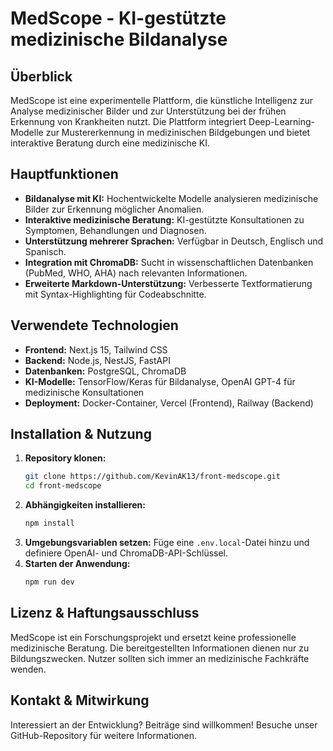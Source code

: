 # MedScope - KI-gestützte medizinische Bildanalyse

## Überblick
MedScope ist eine experimentelle Plattform, die künstliche Intelligenz zur Analyse medizinischer Bilder und zur Unterstützung bei der frühen Erkennung von Krankheiten nutzt. Die Plattform integriert Deep-Learning-Modelle zur Mustererkennung in medizinischen Bildgebungen und bietet interaktive Beratung durch eine medizinische KI.

## Hauptfunktionen
- **Bildanalyse mit KI:** Hochentwickelte Modelle analysieren medizinische Bilder zur Erkennung möglicher Anomalien.
- **Interaktive medizinische Beratung:** KI-gestützte Konsultationen zu Symptomen, Behandlungen und Diagnosen.
- **Unterstützung mehrerer Sprachen:** Verfügbar in Deutsch, Englisch und Spanisch.
- **Integration mit ChromaDB:** Sucht in wissenschaftlichen Datenbanken (PubMed, WHO, AHA) nach relevanten Informationen.
- **Erweiterte Markdown-Unterstützung:** Verbesserte Textformatierung mit Syntax-Highlighting für Codeabschnitte.

## Verwendete Technologien
- **Frontend:** Next.js 15, Tailwind CSS
- **Backend:** Node.js, NestJS, FastAPI
- **Datenbanken:** PostgreSQL, ChromaDB
- **KI-Modelle:** TensorFlow/Keras für Bildanalyse, OpenAI GPT-4 für medizinische Konsultationen
- **Deployment:** Docker-Container, Vercel (Frontend), Railway (Backend)

## Installation & Nutzung
1. **Repository klonen:**
   ```bash
   git clone https://github.com/KevinAK13/front-medscope.git
   cd front-medscope
   ```
2. **Abhängigkeiten installieren:**
   ```bash
   npm install
   ```
3. **Umgebungsvariablen setzen:** Füge eine `.env.local`-Datei hinzu und definiere OpenAI- und ChromaDB-API-Schlüssel.
4. **Starten der Anwendung:**
   ```bash
   npm run dev
   ```

## Lizenz & Haftungsausschluss
MedScope ist ein Forschungsprojekt und ersetzt keine professionelle medizinische Beratung. Die bereitgestellten Informationen dienen nur zu Bildungszwecken. Nutzer sollten sich immer an medizinische Fachkräfte wenden.

## Kontakt & Mitwirkung
Interessiert an der Entwicklung? Beiträge sind willkommen! Besuche unser GitHub-Repository für weitere Informationen.

